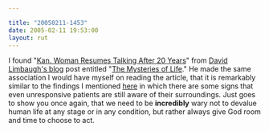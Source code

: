 ```yaml
---

title: "20050211-1453"
date: 2005-02-11 19:53:00
layout: rut
---
```


I found "<a href="http://story.news.yahoo.com/news?tmpl=story2&u=/ap/20050211/ap_on_re_us/recovering_woman">Kan.
Woman Resumes Talking After 20 Years</a>" from
<a href="http://www.davidlimbaugh.com/">David
Limbaugh's blog</a> post entitled "<a href="http://www.davidlimbaugh.com/mt/archives/2005/02/the_mysteries_o.html">The
Mysteries of Life</a>."  He made the same association I would have
myself on reading the article, that it is remarkably similar to the
findings I mentioned <a href="./view.php?date=20050208-1101">here</a>
in which there are some signs that even unresponsive patients are
still aware of their surroundings.  Just goes to show you once again,
that we need to be <strong>incredibly</strong> wary not to devalue
human life at any stage or in any condition, but rather always give
God room and time to choose to act.


